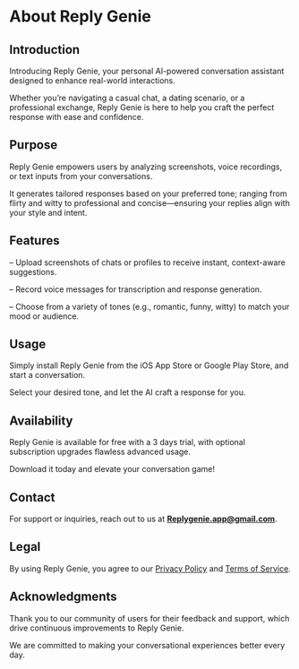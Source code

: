 # **About Reply Genie**

## Introduction

Introducing Reply Genie, your personal AI-powered conversation assistant designed to enhance
real-world interactions.

Whether you’re navigating a casual chat, a dating scenario, or a professional
exchange, Reply Genie is here to help you craft the perfect response with ease and confidence.

## Purpose

Reply Genie empowers users by analyzing screenshots, voice recordings, or text inputs from your
conversations.

It generates tailored responses based on your preferred tone; ranging from flirty
and witty to professional and concise—ensuring your replies align with your style and intent.

## Features

– Upload screenshots of chats or profiles to receive instant, context-aware suggestions.

– Record voice messages for transcription and response generation.

– Choose from a variety of tones (e.g., romantic, funny, witty) to match your mood or audience.

## Usage

Simply install Reply Genie from the iOS App Store or Google Play Store, and start a conversation.

Select your desired tone, and let the AI craft a response for
you.

## Availability

Reply Genie is available for free with a 3 days trial, with optional subscription upgrades flawless advanced usage.

Download it today and elevate your conversation game!

## Contact

For support or inquiries, reach out to us at **[Replygenie.app@gmail.com](mailto:Replygenie.app@gmail.com)**.

## Legal

By using Reply Genie, you agree to our [Privacy Policy](https://serticode.github.io/reply_genie_docs/privacy-policy) and [Terms of Service](https://serticode.github.io/reply_genie_docs/eula).

## Acknowledgments

Thank you to our community of users for their feedback and support, which drive continuous improvements to Reply Genie.

We are committed to making your conversational experiences better every day.
